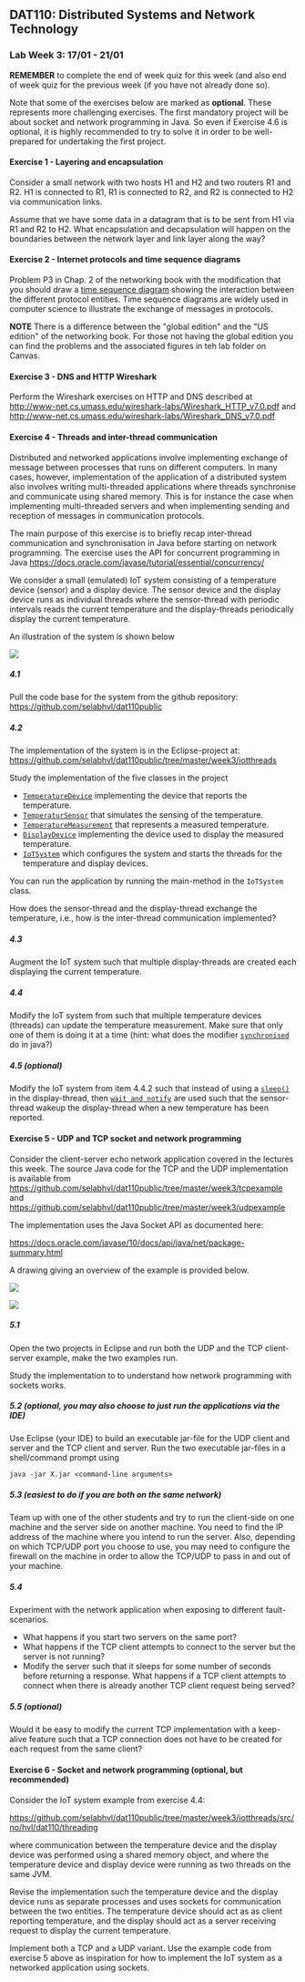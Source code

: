 ## DAT110: Distributed Systems and Network Technology

### Lab Week 3: 17/01 - 21/01

**REMEMBER** to complete the end of week quiz for this week (and also end of week quiz for the previous week (if you have not already done so).

Note that some of the exercises below are marked as **optional**. These represents more challenging exercises. The first mandatory project will be about socket and network programming in Java. So even if Exercise 4.6 is optional, it is highly recommended to try to solve it in order to be well-prepared for undertaking the first project.

#### Exercise 1 - Layering and encapsulation

Consider a small network with two hosts H1 and H2 and two routers R1 and R2. H1 is connected to R1, R1 is connected to R2, and R2 is connected to H2 via communication links.

Assume that we have some data in a datagram that is to be sent from H1 via R1 and R2 to H2. What encapsulation and decapsulation will happen on the boundaries between the network layer and link layer along the way?

#### Exercise 2 - Internet protocols and time sequence diagrams

Problem P3 in Chap. 2 of the networking book with the modification that you should draw a [time sequence diagram]( https://en.wikipedia.org/wiki/Sequence_diagram) showing the interaction between the different protocol entities. Time sequence diagrams are widely used in computer science to illustrate the exchange of messages in protocols.

**NOTE** There is a difference between the "global edition" and the "US edition" of the networking book. For those not having the global edition you can find the problems and the associated figures in teh lab folder on Canvas.

#### Exercise 3 - DNS and HTTP Wireshark

Perform the Wireshark exercises on HTTP and DNS described at http://www-net.cs.umass.edu/wireshark-labs/Wireshark_HTTP_v7.0.pdf and http://www-net.cs.umass.edu/wireshark-labs/Wireshark_DNS_v7.0.pdf

#### Exercise 4 - Threads and inter-thread communication

Distributed and networked applications involve implementing exchange of message between processes that runs on different computers. In many cases, however, implementation of the application of a distributed system also involves writing multi-threaded applications where threads synchronise and communicate using shared memory. This is for instance the case when implementing multi-threaded servers and when implementing sending and reception of messages in communication protocols.

The main purpose of this exercise is to briefly recap inter-thread communication and synchronisation in Java before starting on network programming. The exercise uses the API for concurrent programming in Java https://docs.oracle.com/javase/tutorial/essential/concurrency/

We consider a small (emulated) IoT system consisting of a temperature device (sensor) and a display device. The sensor device and the display device runs as individual threads where the sensor-thread with periodic intervals reads the current temperature and the display-threads periodically display the current temperature.

An illustration of the system is shown below

![](iotthreads/iotsystem.jpg)


##### 4.1

Pull the code base for the system from the github repository: https://github.com/selabhvl/dat110public

##### 4.2

The implementation of the system is in the Eclipse-project at: https://github.com/selabhvl/dat110public/tree/master/week3/iotthreads

Study the implementation of the five classes in the project

- [`TemperatureDevice`](https://github.com/selabhvl/dat110public/blob/master/week3/iotthreads/src/no/hvl/dat110/threading/TemperatureDevice.java) implementing the device that reports the temperature.
- [`TemperaturSensor`](https://github.com/selabhvl/dat110public/blob/master/week3/iotthreads/src/no/hvl/dat110/threading/TemperatureSensor.java) that simulates the sensing of the temperature.
- [`TemperatureMeasurement`](https://github.com/selabhvl/dat110public/blob/master/week3/iotthreads/src/no/hvl/dat110/threading/TemperatureMeasurement.java) that represents a measured temperature.
- [`DisplayDevice`](https://github.com/selabhvl/dat110public/blob/master/week3/iotthreads/src/no/hvl/dat110/threading/DisplayDevice.java) implementing the device used to display the measured temperature.
- [`IoTSystem`](https://github.com/selabhvl/dat110public/blob/master/week3/iotthreads/src/no/hvl/dat110/threading/IoTSystem.java) which configures the system and starts the threads for the temperature and display devices.

You can run the application by running the main-method in the `IoTSystem` class.

How does the sensor-thread and the display-thread exchange the temperature, i.e., how is the inter-thread communication implemented?

##### 4.3

Augment the IoT system such that multiple display-threads are created each displaying the current temperature.

##### 4.4

Modify the IoT system from such that multiple temperature devices (threads) can update the temperature measurement. Make sure that only one of them is doing it at a time (hint: what does the modifier [`synchronised`](https://docs.oracle.com/javase/tutorial/essential/concurrency/syncmeth.html) do in java?)

##### 4.5 (optional)

Modify the IoT system from item 4.4.2 such that instead of using a [`sleep()`](https://docs.oracle.com/javase/tutorial/essential/concurrency/sleep.html) in the display-thread, then [`wait and notify`](https://docs.oracle.com/javase/tutorial/essential/concurrency/guardmeth.html) are used such that the sensor-thread wakeup the display-thread when a new temperature has been reported.

#### Exercise 5 - UDP and TCP socket and network programming

Consider the client-server echo network application covered in the lectures this week. The source Java code for the TCP and the UDP implementation is available from https://github.com/selabhvl/dat110public/tree/master/week3/tcpexample and https://github.com/selabhvl/dat110public/tree/master/week3/udpexample

The implementation uses the Java Socket API as documented here:

https://docs.oracle.com/javase/10/docs/api/java/net/package-summary.html

A drawing giving an overview of the example is provided below.

![](assets/markdown-img-paste-20200122144706694.png)

![](assets/markdown-img-paste-20200122144242467.png)

##### 5.1

Open the two projects in Eclipse and run both the UDP and the TCP client-server example, make the two examples run.

Study the implementation to to understand how network programming with sockets works.

##### 5.2 (optional, you may also choose to just run the applications via the IDE)

Use Eclipse (your IDE) to build an executable jar-file for the UDP client and server and the TCP client and server. Run the two executable jar-files in a shell/command prompt using

`
java -jar X.jar <command-line arguments>
`

##### 5.3 (easiest to do if you are both on the same network)

Team up with one of the other students and try to run the client-side on one machine and the server side on another machine. You need to find the IP address of the machine where you intend to run the server. Also, depending on which TCP/UDP port you choose to use, you may need to configure the firewall on the machine in order to allow the TCP/UDP to pass in and out of your machine.

##### 5.4

Experiment with the network application when exposing to different fault-scenarios.

- What happens if you start two servers on the same port?
- What happens if the TCP client attempts to connect to the server but the server is not running?
- Modify the server such that it sleeps for some number of seconds before returning a response. What happens if a TCP client attempts to connect when there is already another TCP client request being served?

##### 5.5 (optional)

Would it be easy to modify the current TCP implementation with a keep-alive feature such that a TCP connection does not have to be created for each request from the same client?

#### Exercise 6 - Socket and network programming (optional, but recommended)

Consider the IoT system example from exercise 4.4:

https://github.com/selabhvl/dat110public/tree/master/week3/iotthreads/src/no/hvl/dat110/threading

where communication between the temperature device and the display device was performed using a shared memory object, and where the temperature device and display device were running as two threads on the same JVM.

Revise the implementation such the temperature device and the display device runs as separate processes and uses sockets for communication between the two entities. The temperature device should act as as client reporting temperature, and the display should act as a server receiving request to display the current temperature.

Implement both a TCP and a UDP variant. Use the example code from exercise 5 above as inspiration for how to implement the IoT system as a networked application using sockets.
